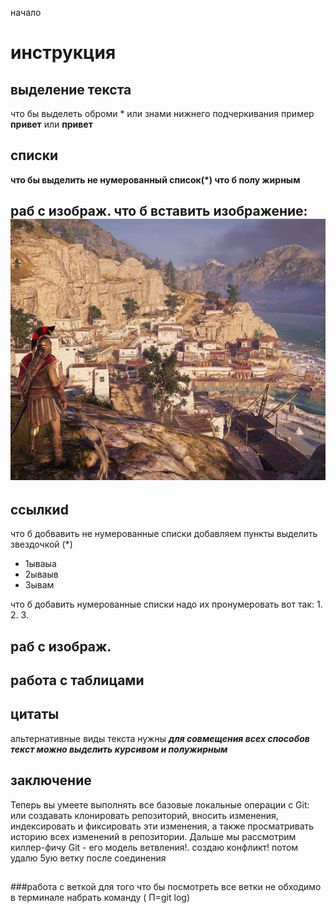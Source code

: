 начало
# инструкция

## выделение текста
что бы выделеть оброми *
или знами нижнего подчеркивания пример **привет** или __привет__
## списки
**что бы выделить не нумерованный список(*)
что б полу жирным**
## раб с изображ. что б вставить изображение: ![это спарта](sparta.jpg)

## ссылкиd
что б добвавить не нумерованные списки добавляем пункты выделить звездочкой (*)
* 1ываыа
* 2ываыв
* 3ывам

что б добавить нумерованные списки надо их пронумеровать вот так:
 1. 
 2.
 3.
## раб с изображ.


## работа  с таблицами

## цитаты
альтернативные виды текста нужны __*для совмещения всех способов текст можно выделить курсивом и полужирным*__ 
## заключение
Теперь вы умеете выполнять все базовые локальные операции с Git: или создавать клонировать репозиторий, вносить изменения, индексировать и фиксировать эти изменения, а также просматривать историю всех изменений в репозитории. Дальше мы рассмотрим киллер-фичу Git - его модель ветвления!.
 создаю конфликт!
 потом удалю 5ую ветку после соединения
##
###работа с веткой 
для того что бы посмотреть все ветки не обходимо в терминале набрать команду ( П=git log)
 

